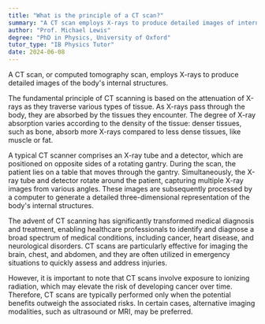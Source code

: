 ```yaml
---
title: "What is the principle of a CT scan?"
summary: "A CT scan employs X-rays to produce detailed images of internal body structures, aiding in diagnosis and medical assessments."
author: "Prof. Michael Lewis"
degree: "PhD in Physics, University of Oxford"
tutor_type: "IB Physics Tutor"
date: 2024-06-08
---
```


A CT scan, or computed tomography scan, employs X-rays to produce detailed images of the body's internal structures.

The fundamental principle of CT scanning is based on the attenuation of X-rays as they traverse various types of tissue. As X-rays pass through the body, they are absorbed by the tissues they encounter. The degree of X-ray absorption varies according to the density of the tissue: denser tissues, such as bone, absorb more X-rays compared to less dense tissues, like muscle or fat.

A typical CT scanner comprises an X-ray tube and a detector, which are positioned on opposite sides of a rotating gantry. During the scan, the patient lies on a table that moves through the gantry. Simultaneously, the X-ray tube and detector rotate around the patient, capturing multiple X-ray images from various angles. These images are subsequently processed by a computer to generate a detailed three-dimensional representation of the body's internal structures.

The advent of CT scanning has significantly transformed medical diagnosis and treatment, enabling healthcare professionals to identify and diagnose a broad spectrum of medical conditions, including cancer, heart disease, and neurological disorders. CT scans are particularly effective for imaging the brain, chest, and abdomen, and they are often utilized in emergency situations to quickly assess and address injuries. 

However, it is important to note that CT scans involve exposure to ionizing radiation, which may elevate the risk of developing cancer over time. Therefore, CT scans are typically performed only when the potential benefits outweigh the associated risks. In certain cases, alternative imaging modalities, such as ultrasound or MRI, may be preferred.
    